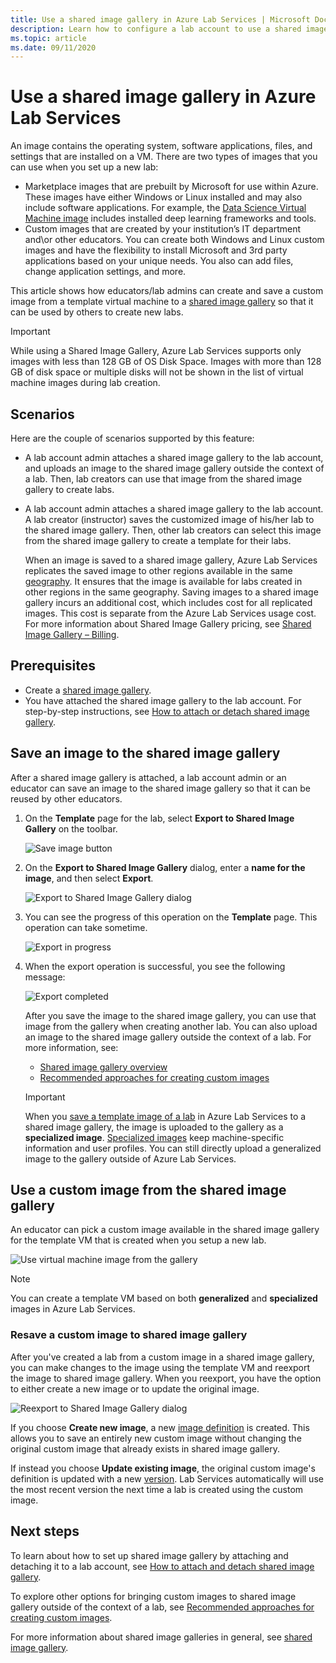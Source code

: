 ```yaml
---
title: Use a shared image gallery in Azure Lab Services | Microsoft Docs
description: Learn how to configure a lab account to use a shared image gallery so that a user can share an image with other and another user can use the image to create a template VM in the lab. 
ms.topic: article
ms.date: 09/11/2020
---
```


# Use a shared image gallery in Azure Lab Services

An image contains the operating system, software applications, files, and settings that are installed on a VM.  There are two types of images that you can use when you set up a new lab:
-   Marketplace images that are prebuilt by Microsoft for use within Azure.  These images have either Windows or Linux installed and may also include software applications.  For example, the [Data Science Virtual Machine image](../machine-learning/data-science-virtual-machine/overview.md#whats-included-on-the-dsvm) includes installed deep learning frameworks and tools.
-   Custom images that are created by your institution’s IT department and\or other educators.  You can create both Windows and Linux custom images and have the flexibility to install Microsoft and 3rd party applications based on your unique needs.  You also can add files, change application settings, and more.

This article shows how educators/lab admins can create and save a custom image from a template virtual machine to a [shared image gallery](../virtual-machines/shared-image-galleries.md) so that it can be used by others to create new labs.

> [!IMPORTANT]
> While using a Shared Image Gallery, Azure Lab Services supports only images with less than 128 GB of OS Disk Space. Images with more than 128 GB of disk space or multiple disks will not be shown in the list of virtual machine images during lab creation.

## Scenarios
Here are the couple of scenarios supported by this feature: 

- A lab account admin attaches a shared image gallery to the lab account, and uploads an image to the shared image gallery outside the context of a lab. Then, lab creators can use that image from the shared image gallery to create labs. 
- A lab account admin attaches a shared image gallery to the lab account. A lab creator (instructor) saves the customized image of his/her lab to the shared image gallery. Then, other lab creators can select this image from the shared image gallery to create a template for their labs. 

    When an image is saved to a shared image gallery, Azure Lab Services replicates the saved image to other regions available in the same [geography](https://azure.microsoft.com/global-infrastructure/geographies/). It ensures that the image is available for labs created in other regions in the same geography. Saving images to a shared image gallery incurs an additional cost, which includes cost for all replicated images. This cost is separate from the Azure Lab Services usage cost. For more information about Shared Image Gallery pricing, see [Shared Image Gallery – Billing](../virtual-machines/shared-image-galleries.md#billing).
    
## Prerequisites
- Create a [shared image gallery](../virtual-machines/create-gallery.md).
- You have attached the shared image gallery to the lab account. For step-by-step instructions, see [How to attach or detach shared image gallery](how-to-attach-detach-shared-image-gallery.md).

## Save an image to the shared image gallery
After a shared image gallery is attached, a lab account admin or an educator can save an image to the shared image gallery so that it can be reused by other educators. 

1. On the **Template** page for the lab, select **Export to Shared Image Gallery** on the toolbar.

    ![Save image button](./media/how-to-use-shared-image-gallery/export-to-shared-image-gallery-button.png)
2. On the **Export to Shared Image Gallery** dialog, enter a **name for the image**, and then select **Export**. 

    ![Export to Shared Image Gallery dialog](./media/how-to-use-shared-image-gallery/export-to-shared-image-gallery-dialog.png)

3. You can see the progress of this operation on the **Template** page. This operation can take sometime. 

    ![Export in progress](./media/how-to-use-shared-image-gallery/exporting-image-in-progress.png)
4. When the export operation is successful, you see the following message:

    ![Export completed](./media/how-to-use-shared-image-gallery/exporting-image-completed.png)

    After you save the image to the shared image gallery, you can use that image from the gallery when creating another lab. You can also upload an image to the shared image gallery outside the context of a lab. For more information, see:


    - [Shared image gallery overview](../virtual-machines/shared-image-galleries.md)
    - [Recommended approaches for creating custom images](approaches-for-custom-image-creation.md)


    > [!IMPORTANT]
    > When you [save a template image of a lab](how-to-use-shared-image-gallery.md#save-an-image-to-the-shared-image-gallery) in Azure Lab Services to a shared image gallery, the image is uploaded to the gallery as a **specialized image**. [Specialized images](../virtual-machines/shared-image-galleries.md#generalized-and-specialized-images) keep machine-specific information and user profiles. You can still directly upload a generalized image to the gallery outside of Azure Lab Services.    

## Use a custom image from the shared image gallery
An educator can pick a custom image available in the shared image gallery for the template VM that is created when you setup a new lab.

![Use virtual machine image from the gallery](./media/how-to-use-shared-image-gallery/use-shared-image.png)

> [!NOTE]
> You can create a template VM based on both **generalized** and **specialized** images in Azure Lab Services.

### Resave a custom image to shared image gallery

After you've created a lab from a custom image in a shared image gallery, you can make changes to the image using the template VM and reexport the image to shared image gallery.  When you reexport, you have the option to either create a new image or to update the original image. 

 ![Reexport to Shared Image Gallery dialog](./media/how-to-use-shared-image-gallery/reexport-to-shared-image-gallery-dialog.png) 

If you choose **Create new image**, a new [image definition](../virtual-machines/shared-image-galleries.md#image-definitions) is created.  This allows you to save an entirely new custom image without changing the original custom image that already exists in shared image gallery.

If instead you choose **Update existing image**, the original custom image's definition is updated with a new [version](../virtual-machines/shared-image-galleries.md#image-versions).  Lab Services automatically will use the most recent version the next time a lab is created using the custom image.

## Next steps
To learn about how to set up shared image gallery by attaching and detaching it to a lab account, see [How to attach and detach shared image gallery](how-to-attach-detach-shared-image-gallery.md).

To explore other options for bringing custom images to shared image gallery outside of the context of a lab, see [Recommended approaches for creating custom images](approaches-for-custom-image-creation.md).

For more information about shared image galleries in general, see [shared image gallery](../virtual-machines/shared-image-galleries.md).